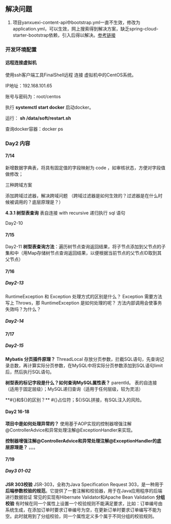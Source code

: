 ## 解决问题

1. 项目yanxuexi-content-api中bootstrap.yml一直不生效，修改为application.yml，可以生效，网上搜索得到解决方案，缺乏spring-cloud-starter-bootstrap依赖，引入后得以解决。[参考链接](https://blog.csdn.net/qq_34871626/article/details/112887269)

### 开发环境配置

#### 远程连接虚拟机

使用ssh客户端工具FinalShell远程 连接 虚拟机中的CentOS系统。

IP地址：192.168.101.65

账号与密码为：root/centos

执行 **systemctl start docker** 启动docker。

运行： **sh /data/soft/restart.sh**  

查询docker容器：docker ps

### Day2 内容

#### 7/14

新增数据字典表，将具有固定值的字段映射为 code ，如审核状态，方便对字段值做修改；

三种跨域方案

添加跨域过滤器，解决跨域问题 （跨域过滤器是如何生效的？过滤器是在什么时候被调用的？底层原理是？）

**4.3.1 树型表查询** 	表自连接	with recursive 递归执行 sql 语句 

Day2-10

#### 7/15

Day2-11 **树型表查询方法**：遍历树节点查询返回结果，将子节点添加到父节点的子集和中（用Map存储树节点查询返回结果，以便根据当前节点的父节点ID取到其父节点）

#### 7/16
##### Day2-13 
RuntimeException 和 Exception 处理方式的区别是什么？ Exception 需要方法写上 Throws，那 RuntimeException 是如何处理的呢？
方法内部调用会使事务失效吗？为什么？
##### Day2-14

#### 7/17
##### Day2-15
**Mybatis 分页插件原理？**
ThreadLocal 存放分页参数，拦截SQL语句，先查询记录总数，再计算实际分页参数，在MySQL中将实际分页参数添加到SQL语句limit后，然后执行SQL语句。

**树型表的标记字段是什么？如何查询MySQL属性表？**
parentId。
表的自连接（适用于固定层级）；MySQL递归查询（适用于任何层级，较为灵活）

**#{}和${}的区别？**
#{}占位符；${}SQL拼接，有SQL注入的风险。

#### Day2 16-18
**项目中是如何处理异常的？**
使用基于AOP实现的控制器增强注解@ControllerAdvice和异常处理注解@ExceptionHandler来实现。

**控制器增强注解@ControllerAdvice和异常处理注解@ExceptionHandler的底层原理是？**
。。。

#### 7/19
##### Day3 01-02
**JSR 303校验**
JSR-303，全称为Java Specification Request 303，是一种用于**后端参数校验的规范**。它提供了一套注解和校验器，用于在Java应用程序的后端进行数据验证
常见的实现有Hibernate Validator和Apache Bean Validation
**分组校验**
有时候在同一个属性上设置一个校验规则不能满足要求，比如：订单编号由系统生成，在添加订单时要求订单编号为空，在更新订单时要求订单编写不能为空。此时就用到了分组校验，同一个属性定义多个属于不同分组的校验规则。